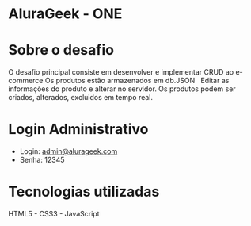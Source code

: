 #  AluraGeek - ONE

# Sobre o desafio
O desafio principal consiste em desenvolver e implementar CRUD ao e-commerce
Os produtos estão armazenados em db.JSON  
Editar as informações do produto e alterar no servidor.
Os produtos podem ser criados, alterados, excluidos em tempo real.

# Login Administrativo
- Login: admin@alurageek.com
- Senha: 12345

# Tecnologias utilizadas
HTML5 - CSS3 - JavaScript
